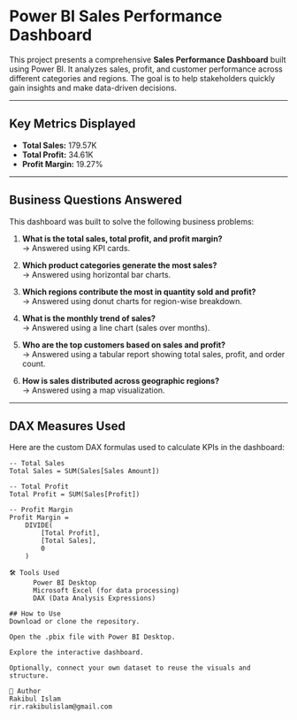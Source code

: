 # Power BI Sales Performance Dashboard

This project presents a comprehensive **Sales Performance Dashboard** built using Power BI. It analyzes sales, profit, and customer performance across different categories and regions. The goal is to help stakeholders quickly gain insights and make data-driven decisions.

---

## Key Metrics Displayed

-  **Total Sales:** 179.57K  
-  **Total Profit:** 34.61K  
-  **Profit Margin:** 19.27%

---

##  Business Questions Answered

This dashboard was built to solve the following business problems:

1.  **What is the total sales, total profit, and profit margin?**  
   → Answered using KPI cards.

2.  **Which product categories generate the most sales?**  
   → Answered using horizontal bar charts.

3.  **Which regions contribute the most in quantity sold and profit?**  
   → Answered using donut charts for region-wise breakdown.

4.  **What is the monthly trend of sales?**  
   → Answered using a line chart (sales over months).

5.  **Who are the top customers based on sales and profit?**  
   → Answered using a tabular report showing total sales, profit, and order count.

6.  **How is sales distributed across geographic regions?**  
   → Answered using a map visualization.

---

##  DAX Measures Used

Here are the custom DAX formulas used to calculate KPIs in the dashboard:

```DAX
-- Total Sales
Total Sales = SUM(Sales[Sales Amount])

-- Total Profit
Total Profit = SUM(Sales[Profit])

-- Profit Margin
Profit Margin = 
    DIVIDE(
        [Total Profit],
        [Total Sales],
        0
    )

🛠️ Tools Used
      Power BI Desktop
      Microsoft Excel (for data processing)
      DAX (Data Analysis Expressions)

## How to Use
Download or clone the repository.

Open the .pbix file with Power BI Desktop.

Explore the interactive dashboard.

Optionally, connect your own dataset to reuse the visuals and structure.

👤 Author
Rakibul Islam
rir.rakibulislam@gmail.com
